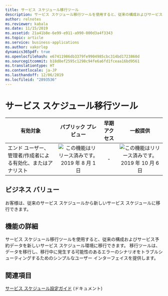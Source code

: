 ```yaml
---
title: サービス スケジュール移行ツール
description: サービス スケジュール移行ツールを使用すると、従来の構成およびサービス予約データを新しいサービス スケジュール環境に移行できます。
author: relnotes
ms.reviewer: kabala
ms.date: 11/15/2019
ms.assetid: 21a41b8e-6e99-e911-a990-000d3a4f3343
ms.topic: article
ms.service: business-applications
ms.author: vakorlep
dynamics365pdf: true
ms.openlocfilehash: e67411986db3379fe9904985cbc314bd1723860d
ms.sourcegitcommit: b18d8ef2595c1298c94fe6a6fd1fceaa16bd9561
ms.translationtype: HT
ms.contentlocale: ja-JP
ms.lasthandoff: 12/06/2019
ms.locfileid: "2893536"
---
```

# <a name="service-scheduling-migration-tool"></a>サービス スケジュール移行ツール


| 有効対象    |  パブリック プレビュー | 早期アクセス | 一般提供 | 
| ---------- | :----------: |:----------: |:----------: |
|エンド ユーザー、管理者/作成者による有効化、またはアナリスト|![この機能はリリース済みです。](/dynamics365-release-plan/media/green-checkmark.png "この機能はリリース済みです。") 2019 年 8 月 1 日|-| ![この機能はリリース済みです。](/dynamics365-release-plan/media/green-checkmark.png "この機能はリリース済みです。") 2019 年 10 月 6 日|


## <a name="business-value"></a>ビジネス バリュー
<!-- bv start -->
お客様は、従来のサービス スケジュールから新しいサービス スケジュールに移行できます。
<!-- bv end -->



## <a name="feature-details"></a>機能の詳細
<!--feature detail start -->
サービス スケジュール移行ツールを使用すると、従来の構成およびサービス予約データを新しいサービス スケジュール環境に移行できます。 移行ツールは、データを移行し、移行中に発生する可能性のあるエラーのシナリオをトラブルシューティングするためのシンプルなユーザー インターフェイスを提供します。
<!--feature detail end -->










## <a name="see-also"></a>関連項目

[サービス スケジュール設定ガイド](https://docs.microsoft.com/dynamics365/customer-engagement/customer-service/basics-service-service-scheduling) (ドキュメント)
